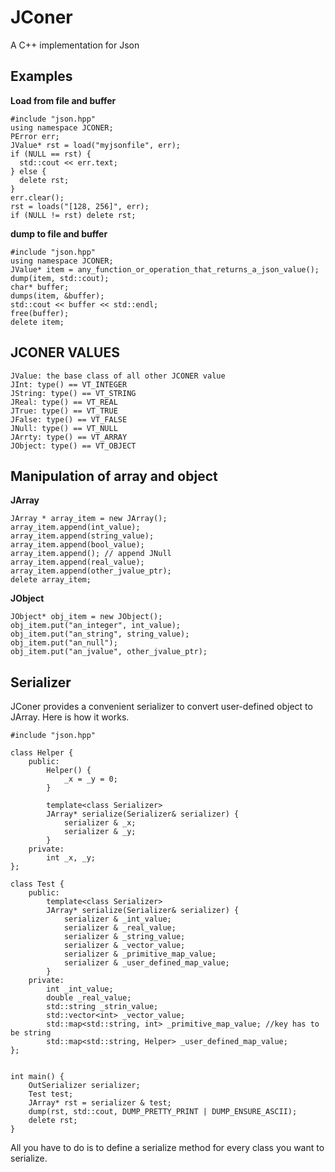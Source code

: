 JConer
======

A C++ implementation for Json

Examples
------
**Load from file and buffer**
```
#include "json.hpp"
using namespace JCONER;
PError err;
JValue* rst = load("myjsonfile", err);
if (NULL == rst) {
  std::cout << err.text;
} else {
  delete rst;
}
err.clear();
rst = loads("[128, 256]", err);
if (NULL != rst) delete rst;
```

**dump to file and buffer**
```
#include "json.hpp"
using namespace JCONER;
JValue* item = any_function_or_operation_that_returns_a_json_value();
dump(item, std::cout);
char* buffer;
dumps(item, &buffer);
std::cout << buffer << std::endl;
free(buffer);
delete item;
```
JCONER VALUES
------
```
JValue: the base class of all other JCONER value
JInt: type() == VT_INTEGER
JString: type() == VT_STRING
JReal: type() == VT_REAL
JTrue: type() == VT_TRUE
JFalse: type() == VT_FALSE
JNull: type() == VT_NULL
JArrty: type() == VT_ARRAY
JObject: type() == VT_OBJECT
```
Manipulation of array and object
------
**JArray**
```
JArray * array_item = new JArray();
array_item.append(int_value);
array_item.append(string_value);
array_item.append(bool_value);
array_item.append(); // append JNull
array_item.append(real_value);
array_item.append(other_jvalue_ptr);
delete array_item;
```
**JObject**
```
JObject* obj_item = new JObject();
obj_item.put("an_integer", int_value);
obj_item.put("an_string", string_value);
obj_item.put("an_null");
obj_item.put("an_jvalue", other_jvalue_ptr);
```
Serializer
------
JConer provides a convenient serializer to convert user-defined object to JArray. Here is how it works.
```
#include "json.hpp"

class Helper {
    public:
        Helper() {
            _x = _y = 0;
        }

        template<class Serializer>
        JArray* serialize(Serializer& serializer) {
            serializer & _x;
            serializer & _y;
        }
    private:
        int _x, _y;
};

class Test {
    public:
        template<class Serializer>
        JArray* serialize(Serializer& serializer) {
            serializer & _int_value;
            serializer & _real_value;
            serializer & _string_value;
            serializer & _vector_value;
            serializer & _primitive_map_value;
            serializer & _user_defined_map_value;
        }
    private:
        int _int_value;
        double _real_value;
        std::string _strin_value;
        std::vector<int> _vector_value;
        std::map<std::string, int> _primitive_map_value; //key has to be string
        std::map<std::string, Helper> _user_defined_map_value;
};


int main() {
    OutSerializer serializer;
    Test test;
    JArray* rst = serializer & test;
    dump(rst, std::cout, DUMP_PRETTY_PRINT | DUMP_ENSURE_ASCII);
    delete rst;
}
```
All you have to do is to define a serialize method for every class you want to serialize.
